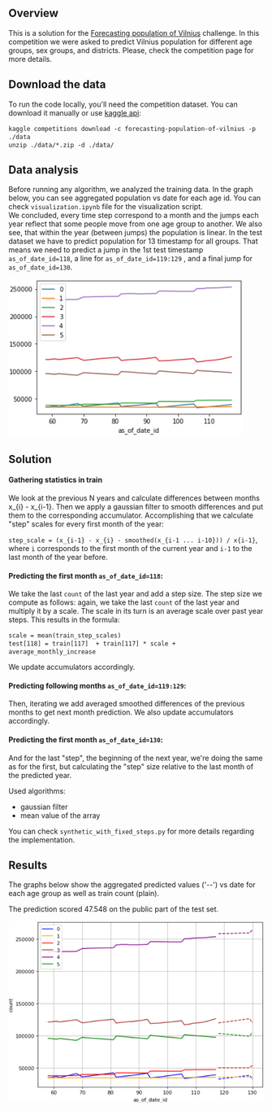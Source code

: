 
## Overview

This is a solution for the [Forecasting population of Vilnius](https://www.kaggle.com/competitions/forecasting-population-of-vilnius/data)
challenge. In this competition we were asked to predict Vilnius population for different age groups, sex groups, and districts.
Please, check the competition page for more details. 


## Download the data

To run the code locally, you'll need the competition dataset.
You can download it manually or use [kaggle api](https://www.kaggle.com/docs/api):

    kaggle competitions download -c forecasting-population-of-vilnius -p ./data
    unzip ./data/*.zip -d ./data/    

## Data analysis

Before running any algorithm, we analyzed the training data. In the graph below, you can see aggregated population vs date for each age id.
You can check `visualization.ipynb` file for the visualization script. <br>
We concluded, every time step correspond to a month and the jumps each year reflect that some people move from one age group to another.
We also see, that within the year (between jumps) the population is linear.
In the test dataset we have to predict population for 13 timestamp for all groups. That means we need to predict a jump in the 1st test timestamp `as_of_date_id=118`, a line for `as_of_date_id=119:129` , and a final jump for `as_of_date_id=130`.

![img.png](imgs/img.png)

## Solution 

#### Gathering statistics in train
We look at the previous N years and calculate differences between months x_{i} - x_{i-1}. 
Then we apply a gaussian filter to smooth differences and put them to the corresponding accumulator. 
Accomplishing that we calculate "step" scales for every first month of the year:

`step_scale = (x_{i-1} - x_{i} - smoothed(x_{i-1 ... i-10})) / x{i-1}`, 
where `i` corresponds to the first month of the current year and `i-1` to the last month of the year before. 

#### Predicting the first month `as_of_date_id=118`: <br>
We take the last `count` of the last year and add a step size. The step size we compute as follows: again, we take the last `count` of the last year and multiply it by a scale. 
The scale in its turn is an average scale over past year steps. This results in the formula:

    scale = mean(train_step_scales)
    test[118] = train[117]  + train[117] * scale + average_monthly_increase 

We update accumulators accordingly.

#### Predicting following months `as_of_date_id=119:129`: <br>
Then, iterating we add averaged smoothed differences of the previous months to get next month prediction. We also update accumulators accordingly.

#### Predicting the first month `as_of_date_id=130`: <br>
And for the last "step", the beginning of the next year, we're doing the same as for the first, but calculating the "step" size relative to the last month of the predicted year.

Used algorithms: 
* gaussian filter
* mean value of the array

You can check `synthetic_with_fixed_steps.py` for more details regarding the implementation.

## Results

The graphs below show the aggregated predicted values ('--') vs date for each age group as well as train count (plain). <br>

The prediction scored 47.548 on the public part of the test set.

![img_1.png](imgs/img_1.png)
